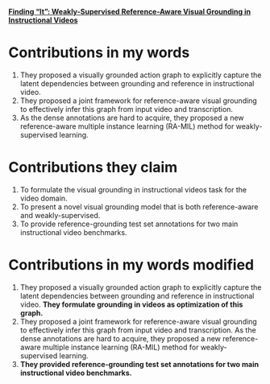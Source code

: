 [**Finding “It”: Weakly-Supervised Reference-Aware Visual Grounding in Instructional Videos**](https://github.com/Big-Brother-Pikachu/Paper-Contributions-Analysis#4-finding-it-weakly-supervised-reference-aware-visual-grounding-in-instructional-videos)

# Contributions in my words

1. They proposed a visually grounded action graph to explicitly capture the latent dependencies between grounding and reference in instructional video.
2. They proposed a joint framework for reference-aware visual grounding to effectively infer this graph from input video and transcription.
3. As the dense annotations are hard to acquire, they proposed a new reference-aware multiple instance learning (RA-MIL) method for weakly-supervised learning.

# Contributions they claim

1. To formulate the visual grounding in instructional videos task for the video domain.
2. To present a novel visual grounding model that is both reference-aware and weakly-supervised.
3. To provide reference-grounding test set annotations for two main instructional video benchmarks.

# Contributions in my words modified

1. They proposed a visually grounded action graph to explicitly capture the latent dependencies between grounding and reference in instructional video. **They formulate grounding in videos as optimization of this graph.**
2. They proposed a joint framework for reference-aware visual grounding to effectively infer this graph from input video and transcription. As the dense annotations are hard to acquire, they proposed a new reference-aware multiple instance learning (RA-MIL) method for weakly-supervised learning.
3. **They provided reference-grounding test set annotations for two main instructional video benchmarks.**